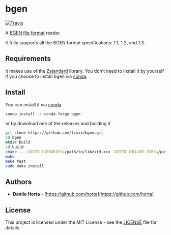 # bgen

[![Travis](https://img.shields.io/travis/limix/bgen.svg?style=flat-square)](https://travis-ci.org/limix/bgen)

A [BGEN file format](http://www.well.ox.ac.uk/~gav/bgen_format/) reader.

It fully supports all the BGEN format specifications: 1.1, 1.2, and 1.3.

## Requirements

It makes use of the [Zstandard](http://facebook.github.io/zstd/) library.
You don't need to install it by yourself if you choose to install bgen
via [conda](http://conda.pydata.org/docs/index.html).

## Install

You can install it via
[conda](http://conda.pydata.org/docs/index.html)

```bash
conda install -c conda-forge bgen
```

or by download one of the releases and building it

```bash
git clone https://github.com/limix/bgen.git
cd bgen
mkdir build
cd build
cmake .. -DZSTD_LIBRARIES=/path/to/libzstd.xxx -DZSTD_INCLUDE_DIRS=/path/to/include/dirs
make
make test
sudo make install
```

## Authors

* **Danilo Horta** - [https://github.com/horta](https://github.com/horta)

## License

This project is licensed under the MIT License - see the
[LICENSE](LICENSE) file for details
